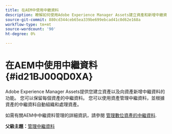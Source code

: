 ```yaml
---
title: 在AEM中使用中繼資料
description: 瞭解如何使用Adobe Experience Manager Assets建立資產和新增中繼資料。 從AEM Guides管理中繼資料。
source-git-commit: 880cd344ceb65ea339be699ebcad41c0d62e168a
workflow-type: tm+mt
source-wordcount: '90'
ht-degree: 0%

---
```


# 在AEM中使用中繼資料 {#id21BJ00QD0XA}

Adobe Experience Manager Assets提供您建立資產以及向資產新增中繼資料的功能。 您可以保留每個資產的中繼資料。 您可以使用資產管理中繼資料，並根據資產的中繼資料自動組織和處理資產。

如需有關AEM中中繼資料管理的詳細資訊，請參閱 [管理數位資產的中繼資料](https://experienceleague.adobe.com/docs/experience-manager-65/assets/using/metadata.html?lang=en).

**父級主題：**[&#x200B;管理中繼資料](manage-metadata.md)
